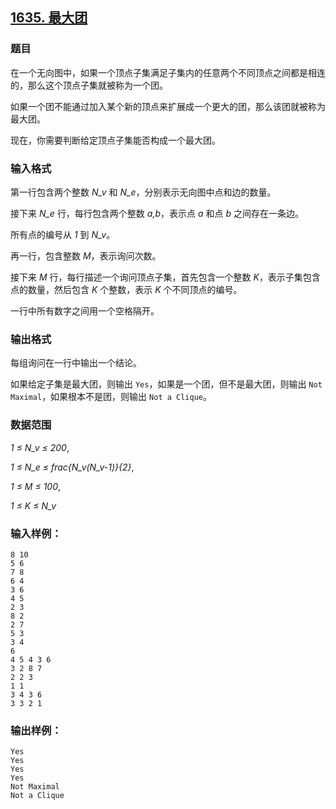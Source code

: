 ## [1635. 最大团](https://www.acwing.com/problem/content/1637/)

### 题目

在一个无向图中，如果一个顶点子集满足子集内的任意两个不同顶点之间都是相连的，那么这个顶点子集就被称为一个团。

如果一个团不能通过加入某个新的顶点来扩展成一个更大的团，那么该团就被称为最大团。

现在，你需要判断给定顶点子集能否构成一个最大团。

### 输入格式

第一行包含两个整数 *N_v* 和 *N_e*，分别表示无向图中点和边的数量。

接下来 *N_e* 行，每行包含两个整数 *a,b*，表示点 *a* 和点 *b* 之间存在一条边。

所有点的编号从 *1* 到 *N_v*。

再一行，包含整数 *M*，表示询问次数。

接下来 *M* 行，每行描述一个询问顶点子集，首先包含一个整数 *K*，表示子集包含点的数量，然后包含 *K* 个整数，表示 *K* 个不同顶点的编号。

一行中所有数字之间用一个空格隔开。

### 输出格式

每组询问在一行中输出一个结论。

如果给定子集是最大团，则输出 `Yes`，如果是一个团，但不是最大团，则输出 `Not Maximal`，如果根本不是团，则输出 `Not a Clique`。

### 数据范围

*1 ≤ N_v ≤ 200*,

*1 ≤ N_e ≤ frac{N_v(N_v-1)}{2}*,

*1 ≤ M ≤ 100*,

*1 ≤ K ≤ N_v*

### 输入样例：

```
8 10
5 6
7 8
6 4
3 6
4 5
2 3
8 2
2 7
5 3
3 4
6
4 5 4 3 6
3 2 8 7
2 2 3
1 1
3 4 3 6
3 3 2 1
```

### 输出样例：

```
Yes
Yes
Yes
Yes
Not Maximal
Not a Clique
```
